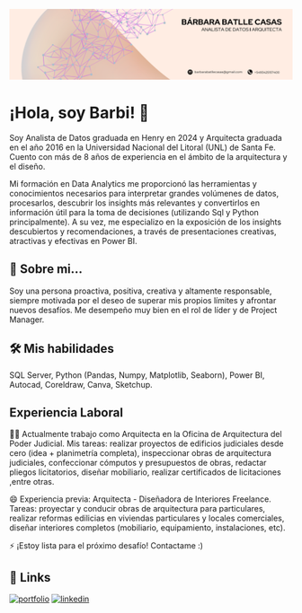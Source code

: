 ![Logo](https://github.com/barbarabatllecasas/About-Me/blob/02ed4770bcc5ed5bebd0be57ca8a8f6670e9816d/portada%20linkdin%20(1).png)


# ¡Hola, soy Barbi! 👋

Soy Analista de Datos graduada en Henry en 2024 y Arquitecta graduada en el año 2016 en la Universidad Nacional del Litoral (UNL) de Santa Fe. Cuento con más de 8 años de experiencia en el ámbito de la arquitectura y el diseño.

Mi formación en Data Analytics me proporcionó las herramientas y conocimientos necesarios para interpretar grandes volúmenes de datos, procesarlos, descubrir los insights más relevantes y convertirlos en información útil para la toma de decisiones (utilizando Sql y Python principalmente). A su vez, me especializo en la exposición de los insights descubiertos y recomendaciones, a través de presentaciones creativas, atractivas y efectivas en Power BI.
## 🚀 Sobre mi...
Soy una persona proactiva, positiva, creativa y altamente responsable, siempre motivada por el deseo de superar mis propios límites y afrontar nuevos desafíos. Me desempeño muy bien en el rol de líder y de Project Manager. 




## 🛠 Mis habilidades
SQL Server, Python (Pandas, Numpy, Matplotlib, Seaborn), Power BI, Autocad, Coreldraw, Canva, Sketchup.


## Experiencia Laboral
👩‍💻 Actualmente trabajo como Arquitecta en la Oficina de Arquitectura del Poder Judicial. Mis tareas:
realizar proyectos de edificios judiciales desde cero (idea + planimetría completa), inspeccionar obras de arquitectura judiciales, confeccionar cómputos y presupuestos de obras, redactar pliegos licitatorios, diseñar mobiliario, realizar certificados de licitaciones ,entre otras.


😄 Experiencia previa: Arquitecta - Diseñadora de Interiores Freelance.					             	  
Tareas: proyectar y conducir obras de arquitectura para particulares, realizar reformas edilicias en viviendas particulares y locales comerciales, diseñar interiores completos (mobiliario, equipamiento, instalaciones, etc).


⚡️ ¡Estoy lista para el próximo desafío! Contactame :)


## 🔗 Links
[![portfolio](https://img.shields.io/badge/my_portfolio-000?style=for-the-badge&logo=ko-fi&logoColor=white)]()
[![linkedin](https://img.shields.io/badge/linkedin-0A66C2?style=for-the-badge&logo=linkedin&logoColor=white)](https://www.linkedin.com/in/b%C3%A1rbara-batlle-casas-2898b823a/)


